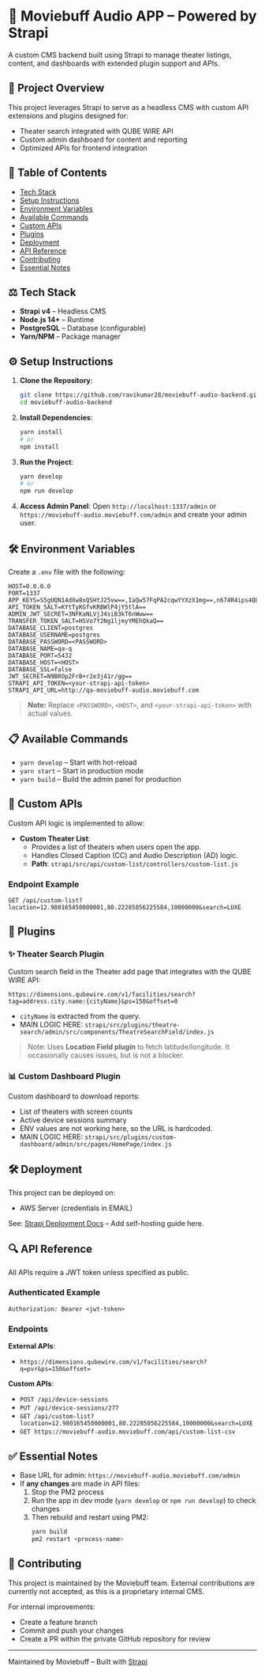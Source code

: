 # 🌟 Moviebuff Audio APP – Powered by Strapi

A custom CMS backend built using Strapi to manage theater listings, content, and dashboards with extended plugin support and APIs.

## 🚀 Project Overview

This project leverages Strapi to serve as a headless CMS with custom API extensions and plugins designed for:

- Theater search integrated with QUBE WIRE API
- Custom admin dashboard for content and reporting
- Optimized APIs for frontend integration

## 📅 Table of Contents

- [Tech Stack](#tech-stack)
- [Setup Instructions](#setup-instructions)
- [Environment Variables](#environment-variables)
- [Available Commands](#available-commands)
- [Custom APIs](#custom-apis)
- [Plugins](#plugins)
- [Deployment](#deployment)
- [API Reference](#api-reference)
- [Contributing](#contributing)
- [Essential Notes](#essential-notes)

## ⚖️ Tech Stack

- **Strapi v4** – Headless CMS
- **Node.js 14+** – Runtime
- **PostgreSQL** – Database (configurable)
- **Yarn/NPM** – Package manager

## ⚙️ Setup Instructions

1. **Clone the Repository**:

   ```bash
   git clone https://github.com/ravikumar28/moviebuff-audio-backend.git
   cd moviebuff-audio-backend
   ```

2. **Install Dependencies**:

   ```bash
   yarn install
   # or
   npm install
   ```

3. **Run the Project**:

   ```bash
   yarn develop
   # or
   npm run develop
   ```

4. **Access Admin Panel**:
   Open `http://localhost:1337/admin` or `https://moviebuff-audio.moviebuff.com/admin` and create your admin user.

## 🛠️ Environment Variables

Create a `.env` file with the following:

```
HOST=0.0.0.0
PORT=1337
APP_KEYS=S5gUQN14dXw8xQSHtJ25vw==,IaQw57FqPA2cqwYYXzX1mg==,n674R4ips4QL7X7FhWlnkQ==,6hUuWDjgZts120F7r8FE/Q==
API_TOKEN_SALT=KYtTyKGfvKRBWlP4jY5tlA==
ADMIN_JWT_SECRET=3NFKaNLVjJ4siB3kT6nWww==
TRANSFER_TOKEN_SALT=HSVo7Y2Ng1ljmyYMEhQkaQ==
DATABASE_CLIENT=postgres
DATABASE_USERNAME=postgres
DATABASE_PASSWORD=<PASSWORD>
DATABASE_NAME=qa-q
DATABASE_PORT=5432
DATABASE_HOST=<HOST>
DATABASE_SSL=false
JWT_SECRET=N9BROp2FrB+r2e3j41r/gg==
STRAPI_API_TOKEN=<your-strapi-api-token>
STRAPI_API_URL=http://qa-moviebuff-audio.moviebuff.com
```

> **Note:** Replace `<PASSWORD>`, `<HOST>`, and `<your-strapi-api-token>` with actual values.

## 📋 Available Commands

- `yarn develop` – Start with hot-reload
- `yarn start` – Start in production mode
- `yarn build` – Build the admin panel for production

## 📃 Custom APIs

Custom API logic is implemented to allow:

- **Custom Theater List**:
  - Provides a list of theaters when users open the app.
  - Handles Closed Caption (CC) and Audio Description (AD) logic.
  - **Path**: `strapi/src/api/custom-list/controllers/custom-list.js`

### Endpoint Example

```http
GET /api/custom-list?location=12.980165450000001,80.22285056225584,10000000&search=LUXE
```

## 🔹 Plugins

### ✨ Theater Search Plugin

Custom search field in the Theater add page that integrates with the QUBE WIRE API:

```plaintext
https://dimensions.qubewire.com/v1/facilities/search?tag=address.city.name:{cityName}&ps=150&offset=0
```

- `cityName` is extracted from the query.
- MAIN LOGIC HERE: `strapi/src/plugins/theatre-search/admin/src/components/TheatreSearchField/index.js`

> Note: Uses **Location Field plugin** to fetch latitude/longitude. It occasionally causes issues, but is not a blocker.

### 📊 Custom Dashboard Plugin

Custom dashboard to download reports:

- List of theaters with screen counts
- Active device sessions summary
- ENV values are not working here, so the URL is hardcoded.
- MAIN LOGIC HERE: `strapi/src/plugins/custom-dashboard/admin/src/pages/HomePage/index.js`

## 🛠️ Deployment

This project can be deployed on:

- AWS Server (credentials in EMAIL)

See: [Strapi Deployment Docs](https://docs.strapi.io/dev-docs/deployment) – Add self-hosting guide here.

## 🔍 API Reference

All APIs require a JWT token unless specified as public.

### Authenticated Example

```http
Authorization: Bearer <jwt-token>
```

### Endpoints

**External APIs**:

- `https://dimensions.qubewire.com/v1/facilities/search?q=pvr&ps=150&offset=`

**Custom APIs**:

- `POST /api/device-sessions`
- `PUT /api/device-sessions/277`
- `GET /api/custom-list?location=12.980165450000001,80.22285056225584,10000000&search=LUXE`
- `GET https://moviebuff-audio.moviebuff.com/api/custom-list-csv`

## ✅ Essential Notes

- Base URL for admin: `https://moviebuff-audio.moviebuff.com/admin`
- If **any changes** are made in API files:
  1. Stop the PM2 process
  2. Run the app in dev mode (`yarn develop` or `npm run develop`) to check changes
  3. Then rebuild and restart using PM2:
     ```bash
     yarn build
     pm2 restart <process-name>
     ```

## 🤝 Contributing

This project is maintained by the Moviebuff team. External contributions are currently not accepted, as this is a proprietary internal CMS.

For internal improvements:
- Create a feature branch
- Commit and push your changes
- Create a PR within the private GitHub repository for review

---

Maintained by Moviebuff – Built with [Strapi](https://strapi.io)

